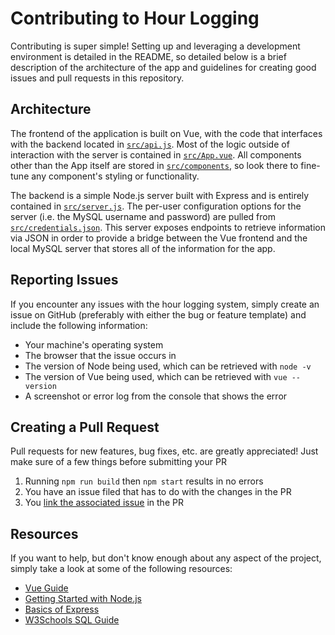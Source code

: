 # Contributing to Hour Logging

Contributing is super simple! Setting up and leveraging a development environment is detailed in the README, so detailed below is a brief description of the architecture of the app and guidelines for creating good issues and pull requests in this repository.

## Architecture

The frontend of the application is built on Vue, with the code that interfaces with the backend located in [`src/api.js`](src/api.js). Most of the logic outside of interaction with the server is contained in [`src/App.vue`](src/App.vue). All components other than the App itself are stored in [`src/components`](src/components), so look there to fine-tune any component's styling or functionality.

The backend is a simple Node.js server built with Express and is entirely contained in [`src/server.js`](src/server.js). The per-user configuration options for the server (i.e. the MySQL username and password) are pulled from [`src/credentials.json`](src/credentials.json). This server exposes endpoints to retrieve information via JSON in order to provide a bridge between the Vue frontend and the local MySQL server that stores all of the information for the app.

## Reporting Issues

If you encounter any issues with the hour logging system, simply create an issue on GitHub (preferably with either the bug or feature template) and include the following information:

- Your machine's operating system
- The browser that the issue occurs in
- The version of Node being used, which can be retrieved with `node -v` 
- The version of Vue being used, which can be retrieved with  `vue --version`
- A screenshot or error log from the console that shows the error

## Creating a Pull Request

Pull requests for new features, bug fixes, etc. are greatly appreciated! Just make sure of a few things before submitting your PR

1. Running `npm run build` then `npm start` results in no errors
2. You have an issue filed that has to do with the changes in the PR
3. You [link the associated issue](https://github.com/blog/957-introducing-issue-mentions) in the PR

## Resources

If you want to help, but don't know enough about any aspect of the project, simply take a look at some of the following resources:

 - [Vue Guide](https://vuejs.org/v2/guide/)
 - [Getting Started with Node.js](https://codeburst.io/getting-started-with-node-js-a-beginners-guide-b03e25bca71b)
 - [Basics of Express](https://www.freecodecamp.org/news/going-out-to-eat-and-understanding-the-basics-of-express-js-f034a029fb66/)
 - [W3Schools SQL Guide](https://www.w3schools.com/sql/default.asp)

